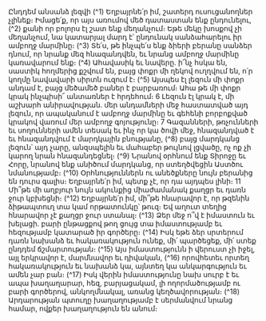 
Ընդդեմ անսանձ լեզվի
(^1) Եղբայրնե՛ր իմ, շատերդ ուսուցանողներ չլինեք։ Իմացե՛ք, որ այս առումով մեծ դատաստան ենք ընդունելու, (^2) քանի
որ բոլորս էլ շատ ենք մեղանչում։ Եթե մեկը խոսքով չի մեղանչում, նա կատարյալ մարդ է՝ ընդունակ սանձահարելու իր
ամբողջ մարմինը։
(^3) Տե՛ս, թե ինչպե՛ս ենք ձիերի բերանը սանձեր դնում, որ նրանք մեզ հնազանդվեն, եւ նրանց ամբողջ մարմինը
կառավարում ենք։
(^4) Ահավասիկ եւ նավերը. ի՜նչ հսկա են, սաստիկ հողմերից քշվում են, բայց փոքր մի ղեկով ուղղվում են, ո՛ր կողմը
նավավարի սիրտն ուզում է։
(^5) Այսպես էլ լեզուն մի փոքր անդամ է, բայց մեծամեծ բաներ է բարբառում։ Ահա թե մի փոքր կրակ ինչպիսի՜
անտառներ է հրդեհում։ 6 Լեզուն էլ կրակ է, մի աշխարհ անիրավության. մեր անդամների մեջ հաստատված այդ լեզուն,
որ ապականում է ամբողջ մարմինը եւ գեհենի բորբոքված կրակով վառում մեր ամբողջ գոյությունը։ 7 Գազանների,
թռչունների եւ սողունների ամեն տեսակ եւ ինչ որ կա ծովի մեջ, հնազանդված է եւ հնազանդվում է մարդկային բնությանը,
(^8) բայց մարդկանց լեզուն՝ այդ չարը, անզսպելին եւ մահաբեր թույնով լցվածը, ոչ ոք չի կարող նրան հնազանդեցնել։
(^9) Նրանով օրհնում ենք Տիրոջը եւ Հորը, նրանով ենք անիծում մարդկանց, որ ստեղծվեցին Աստծու նմանությամբ։
(^10) Օրհնություններն ու անեծքները նույն բերանից են դուրս գալիս։ Եղբայրնե՛ր իմ, պետք չէ, որ դա այդպես լինի։ 11 Մի՞թե
մի աղբյուր նույն ակունքից միաժամանակ քաղցր եւ դառն ջուր կբխեցնի։
(^12) Եղբայրնե՛ր իմ, մի՞թե հնարավոր է, որ թզենին ձիթապտուղ տա կամ որթատունկը՝ թուզ։ Եվ աղուտ տեղից
հնարավոր չէ քաղցր ջուր ստանալ։
(^13) Ձեր մեջ ո՞վ է իմաստուն եւ խելացի. բարի ընթացքով թող ցույց տա իմաստությամբ եւ հեզությամբ կատարած իր
գործերը։
(^14) Իսկ եթե ձեր սրտերում դառն նախանձ եւ հակառակություն ունեք, մի՛ պարծեցեք, մի՛ ստեք ընդդեմ
ճշմարտության։
(^15) Այս իմաստությունն ի վերուստ չի իջել, այլ երկրավոր է, մարմնավոր եւ դիվական, (^16) որովհետեւ որտեղ
հակառակություն եւ նախանձ կա, այնտեղ կա անկարգություն եւ ամեն չար բան։
(^17) Իսկ վերին իմաստությունը նախ սուրբ է եւ ապա խաղաղարար, հեզ, բարյացակամ, լի ողորմածությամբ ու բարի
գործերով, անկողմնակալ, առանց կեղծավորության։
(^18) Արդարության պտուղը խաղաղությամբ է սերմանվում նրանց համար, ովքեր խաղաղություն են անում։
